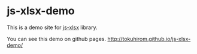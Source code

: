 js-xlsx-demo
============

This is a demo site for <a href="https://github.com/SheetJS/js-xlsx">js-xlsx</a> library.

You can see this demo on github pages.
http://tokuhirom.github.io/js-xlsx-demo/
